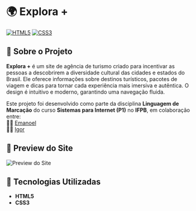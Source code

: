 # 🌍 Explora +

[![HTML5](https://img.shields.io/badge/HTML5-E34F26?style=for-the-badge&logo=html5&logoColor=white)](https://developer.mozilla.org/pt-BR/docs/Web/HTML)
[![CSS3](https://img.shields.io/badge/CSS3-1572B6?style=for-the-badge&logo=css3&logoColor=white)](https://developer.mozilla.org/pt-BR/docs/Web/CSS)

## 📌 Sobre o Projeto

**Explora +** é um site de agência de turismo criado para incentivar as pessoas a descobrirem a diversidade cultural das cidades e estados do Brasil. Ele oferece informações sobre destinos turísticos, pacotes de viagem e dicas para tornar cada experiência mais imersiva e autêntica. O design é intuitivo e moderno, garantindo uma navegação fluida.

Este projeto foi desenvolvido como parte da disciplina **Linguagem de Marcação** do curso **Sistemas para Internet (P1)** no **IFPB**, em colaboração entre:  
👨‍💻 [Emanoel](https://github.com/maneuu)  
👨‍💻 [Igor](https://github.com/Igor-AI-Coder)

## 🎨 Preview do Site

![Preview do Site](caminho/para/sua/imagem.png)

<!-- Substitua "caminho/para/sua/imagem.png" pelo caminho ou URL da imagem de preview do site -->

## 🚀 Tecnologias Utilizadas

- **HTML5**
- **CSS3**
